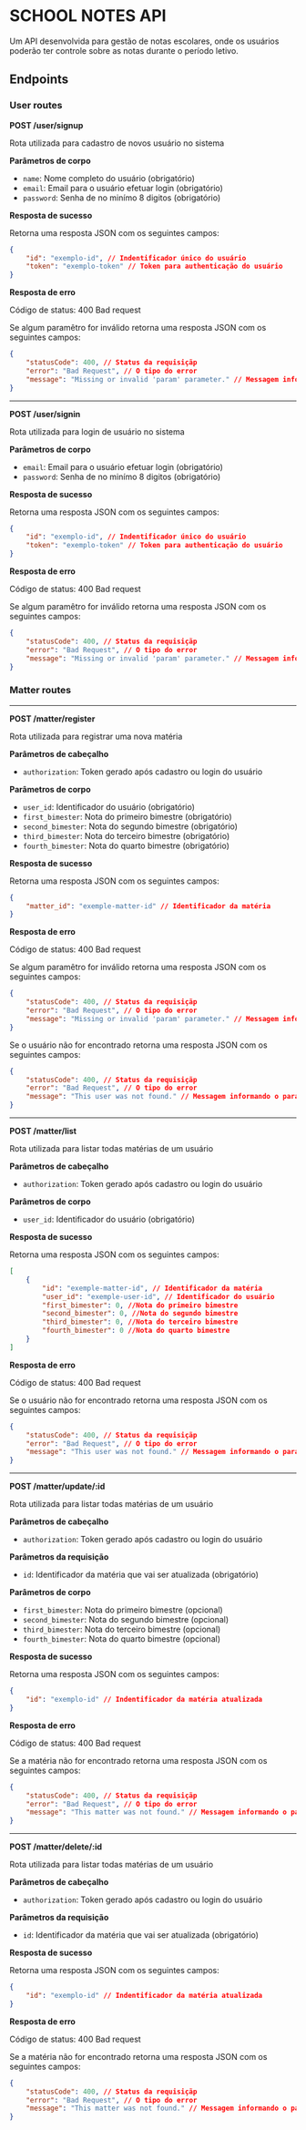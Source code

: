 # SCHOOL NOTES API

Um API desenvolvida para gestão de notas escolares, onde os usuários poderão ter controle sobre as notas durante o período letivo.

## Endpoints

### User routes

**POST /user/signup**

Rota utilizada para cadastro de novos usuário no sistema

**Parâmetros de corpo**

-   `name`: Nome completo do usuário (obrigatório)
-   `email`: Email para o usuário efetuar login (obrigatório)
-   `password`: Senha de no minímo 8 digitos (obrigatório)

**Resposta de sucesso**

Retorna uma resposta JSON com os seguintes campos:

```json
{
    "id": "exemplo-id", // Indentificador único do usuário
    "token": "exemplo-token" // Token para authenticação do usuário
}
```

**Resposta de erro**

Código de status: 400 Bad request

Se algum paramêtro for inválido retorna uma resposta JSON com os seguintes campos:

```json
{
    "statusCode": 400, // Status da requisiçãp
    "error": "Bad Request", // O tipo do error
    "message": "Missing or invalid 'param' parameter." // Messagem informando o paramêtro inválido
}
```

---

**POST /user/signin**

Rota utilizada para login de usuário no sistema

**Parâmetros de corpo**

-   `email`: Email para o usuário efetuar login (obrigatório)
-   `password`: Senha de no minímo 8 digitos (obrigatório)

**Resposta de sucesso**

Retorna uma resposta JSON com os seguintes campos:

```json
{
    "id": "exemplo-id", // Indentificador único do usuário
    "token": "exemplo-token" // Token para authenticação do usuário
}
```

**Resposta de erro**

Código de status: 400 Bad request

Se algum paramêtro for inválido retorna uma resposta JSON com os seguintes campos:

```json
{
    "statusCode": 400, // Status da requisiçãp
    "error": "Bad Request", // O tipo do error
    "message": "Missing or invalid 'param' parameter." // Messagem informando o paramêtro inválido
}
```

### Matter routes

---

**POST /matter/register**

Rota utilizada para registrar uma nova matéria

**Parâmetros de cabeçalho**

-   `authorization`: Token gerado após cadastro ou login do usuário

**Parâmetros de corpo**

-   `user_id`: Identificador do usuário (obrigatório)
-   `first_bimester`: Nota do primeiro bimestre (obrigatório)
-   `second_bimester`: Nota do segundo bimestre (obrigatório)
-   `third_bimester`: Nota do terceiro bimestre (obrigatório)
-   `fourth_bimester`: Nota do quarto bimestre (obrigatório)

**Resposta de sucesso**

Retorna uma resposta JSON com os seguintes campos:

```json
{
    "matter_id": "exemple-matter-id" // Identificador da matéria
}
```

**Resposta de erro**

Código de status: 400 Bad request

Se algum paramêtro for inválido retorna uma resposta JSON com os seguintes campos:

```json
{
    "statusCode": 400, // Status da requisiçãp
    "error": "Bad Request", // O tipo do error
    "message": "Missing or invalid 'param' parameter." // Messagem informando o paramêtro inválido
}
```

Se o usuário não for encontrado retorna uma resposta JSON com os seguintes campos:

```json
{
    "statusCode": 400, // Status da requisiçãp
    "error": "Bad Request", // O tipo do error
    "message": "This user was not found." // Messagem informando o paramêtro inválido
}
```

---

**POST /matter/list**

Rota utilizada para listar todas matérias de um usuário

**Parâmetros de cabeçalho**

-   `authorization`: Token gerado após cadastro ou login do usuário

**Parâmetros de corpo**

-   `user_id`: Identificador do usuário (obrigatório)

**Resposta de sucesso**

Retorna uma resposta JSON com os seguintes campos:

```json
[
    {
        "id": "exemple-matter-id", // Identificador da matéria
        "user_id": "exemple-user-id", // Identificador do usuário
        "first_bimester": 0, //Nota do primeiro bimestre
        "second_bimester": 0, //Nota do segundo bimestre
        "third_bimester": 0, //Nota do terceiro bimestre
        "fourth_bimester": 0 //Nota do quarto bimestre
    }
]
```

**Resposta de erro**

Código de status: 400 Bad request

Se o usuário não for encontrado retorna uma resposta JSON com os seguintes campos:

```json
{
    "statusCode": 400, // Status da requisiçãp
    "error": "Bad Request", // O tipo do error
    "message": "This user was not found." // Messagem informando o paramêtro inválido
}
```

---

**POST /matter/update/:id**

Rota utilizada para listar todas matérias de um usuário

**Parâmetros de cabeçalho**

-   `authorization`: Token gerado após cadastro ou login do usuário

**Parâmetros da requisição**

-   `id`: Identificador da matéria que vai ser atualizada (obrigatório)

**Parâmetros de corpo**

-   `first_bimester`: Nota do primeiro bimestre (opcional)
-   `second_bimester`: Nota do segundo bimestre (opcional)
-   `third_bimester`: Nota do terceiro bimestre (opcional)
-   `fourth_bimester`: Nota do quarto bimestre (opcional)

**Resposta de sucesso**

Retorna uma resposta JSON com os seguintes campos:

```json
{
    "id": "exemplo-id" // Indentificador da matéria atualizada
}
```

**Resposta de erro**

Código de status: 400 Bad request

Se a matéria não for encontrado retorna uma resposta JSON com os seguintes campos:

```json
{
    "statusCode": 400, // Status da requisiçãp
    "error": "Bad Request", // O tipo do error
    "message": "This matter was not found." // Messagem informando o paramêtro inválido
}
```

---

**POST /matter/delete/:id**

Rota utilizada para listar todas matérias de um usuário

**Parâmetros de cabeçalho**

-   `authorization`: Token gerado após cadastro ou login do usuário

**Parâmetros da requisição**

-   `id`: Identificador da matéria que vai ser atualizada (obrigatório)

**Resposta de sucesso**

Retorna uma resposta JSON com os seguintes campos:

```json
{
    "id": "exemplo-id" // Indentificador da matéria atualizada
}
```

**Resposta de erro**

Código de status: 400 Bad request

Se a matéria não for encontrado retorna uma resposta JSON com os seguintes campos:

```json
{
    "statusCode": 400, // Status da requisiçãp
    "error": "Bad Request", // O tipo do error
    "message": "This matter was not found." // Messagem informando o paramêtro inválido
}
```
